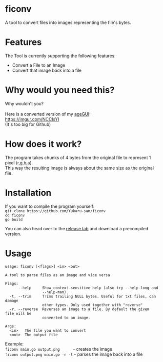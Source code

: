 # ficonv
A tool to convert files into images representing the file's bytes.

# Features
The Tool is currently supporting the following features:
- Convert a File to an Image
- Convert that image back into a file

# Why would you need this?
Why wouldn't you?
<br>
<br>
Here is a converted version of my [ageGUI](https://github.com/Yukaru-san/ageGUI):<br>
https://imgur.com/NCCIsYI <br>
(It's too big for Github)

# How does it work?
The program takes chunks of 4 bytes from the original file to represent 1 pixel (r,g,b,a).<br>
This way the resulting image is always about the same size as the original file.

# Installation
If you want to compile the program yourself:
<br>
```git clone https://github.com/Yukaru-san/ficonv``` <br>
```cd ficonv``` <br>
```go build``` <br>

You can also head over to the [release tab](https://github.com/Yukaru-san/ageGUI/releases/tag/v1.1) and download a precompiled version.

# Usage
```
usage: ficonv [<flags>] <in> <out>

A tool to parse files as an image and vice versa

Flags:
      --help     Show context-sensitive help (also try --help-long and
                 --help-man).
  -t, --trim     Trims trailing NULL bytes. Useful for txt files, can damage
                 other types. Only used together with "reverse"
  -r, --reverse  Reverses an image to a file. By default the given file will be
                 converted to an image.

Args:
  <in>   The file you want to convert
  <out>  The output file
```
 
Example: <br>
```ficonv main.go output.png```&nbsp;&nbsp;&nbsp;&nbsp;&nbsp;&nbsp;&nbsp;&nbsp;&nbsp;&nbsp;&nbsp;- creates the image<br>
```ficonv output.png main.go -r -t``` - parses the image back into a file
